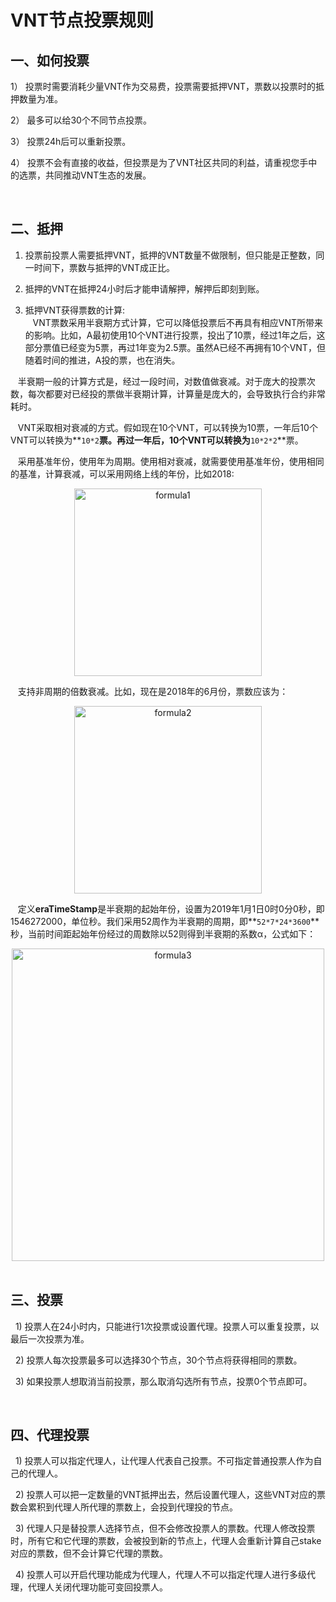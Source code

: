 # VNT节点投票规则

## 一、如何投票

1） 投票时需要消耗少量VNT作为交易费，投票需要抵押VNT，票数以投票时的抵押数量为准。

2） 最多可以给30个不同节点投票。

3） 投票24h后可以重新投票。

4） 投票不会有直接的收益，但投票是为了VNT社区共同的利益，请重视您手中的选票，共同推动VNT生态的发展。

<br>

## 二、抵押

1) 投票前投票人需要抵押VNT，抵押的VNT数量不做限制，但只能是正整数，同一时间下，票数与抵押的VNT成正比。

2) 抵押的VNT在抵押24小时后才能申请解押，解押后即刻到账。

3) 抵押VNT获得票数的计算: <br>
&nbsp;&nbsp;&nbsp;VNT票数采用半衰期方式计算，它可以降低投票后不再具有相应VNT所带来的影响。比如，A最初使用10个VNT进行投票，投出了10票，经过1年之后，这部分票值已经变为5票，再过1年变为2.5票。虽然A已经不再拥有10个VNT，但随着时间的推进，A投的票，也在消失。

&nbsp;&nbsp;&nbsp;半衰期一般的计算方式是，经过一段时间，对数值做衰减。对于庞大的投票次数，每次都要对已经投的票做半衰期计算，计算量是庞大的，会导致执行合约非常耗时。

&nbsp;&nbsp;&nbsp;VNT采取相对衰减的方式。假如现在10个VNT，可以转换为10票，一年后10个VNT可以转换为**`10*2`**票。再过一年后，10个VNT可以转换为**`10*2*2`**票。

&nbsp;&nbsp;&nbsp;采用基准年份，使用年为周期。使用相对衰减，就需要使用基准年份，使用相同的基准，计算衰减，可以采用网络上线的年份，比如2018:
<div align="center">
  <img src="https://raw.githubusercontent.com/vntchain/statics/master/vote/formula1.png" width = "300"  alt="formula1">
</div>

&nbsp;&nbsp;&nbsp;支持非周期的倍数衰减。比如，现在是2018年的6月份，票数应该为：
<div align="center">
  <img src="https://raw.githubusercontent.com/vntchain/statics/master/vote/formula2.jpeg" width = "300"  alt="formula2">
</div>

&nbsp;&nbsp;&nbsp;定义**eraTimeStamp**是半衰期的起始年份，设置为2019年1月1日0时0分0秒，即1546272000，单位秒。我们采用52周作为半衰期的周期，即**`52*7*24*3600`**秒，当前时间距起始年份经过的周数除以52则得到半衰期的系数α，公式如下：
<div align="center">
  <img src="https://raw.githubusercontent.com/vntchain/statics/master/vote/formula3.jpeg" width = "500"  alt="formula3">
</div>

<br>

## 三、投票
&nbsp;&nbsp;1) 投票人在24小时内，只能进行1次投票或设置代理。投票人可以重复投票，以最后一次投票为准。

&nbsp;&nbsp;2) 投票人每次投票最多可以选择30个节点，30个节点将获得相同的票数。

&nbsp;&nbsp;3) 如果投票人想取消当前投票，那么取消勾选所有节点，投票0个节点即可。

<br>

## 四、代理投票
&nbsp;&nbsp;1) 投票人可以指定代理人，让代理人代表自己投票。不可指定普通投票人作为自己的代理人。

&nbsp;&nbsp;2) 投票人可以把一定数量的VNT抵押出去，然后设置代理人，这些VNT对应的票数会累积到代理人所代理的票数上，会投到代理投的节点。

&nbsp;&nbsp;3) 代理人只是替投票人选择节点，但不会修改投票人的票数。代理人修改投票时，所有它和它代理的票数，会被投到新的节点上，代理人会重新计算自己stake对应的票数，但不会计算它代理的票数。

&nbsp;&nbsp;4) 投票人可以开启代理功能成为代理人，代理人不可以指定代理人进行多级代理，代理人关闭代理功能可变回投票人。